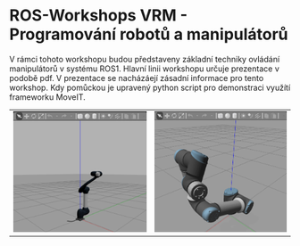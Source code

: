 # ROS-Workshops VRM - Programování robotů a manipulátorů

V rámci tohoto workshopu budou představeny základní techniky ovládání manipulátorů v systému ROS1. Hlavní linii workshopu určuje prezentace v podobě pdf. V prezentace se nacházáejí zásadní informace pro tento workshop. Kdy pomůckou je upravený python script pro demonstraci využítí frameworku MoveIT.

<table>
    <tr>
        <td><img src="https://github.com/Steigner/ROS-Workshops/blob/main/VRM/docs/1.png"></td>
        <td><img src="https://github.com/Steigner/ROS-Workshops/blob/main/VRM/docs/2.png"></td>
    </tr>
</table>
